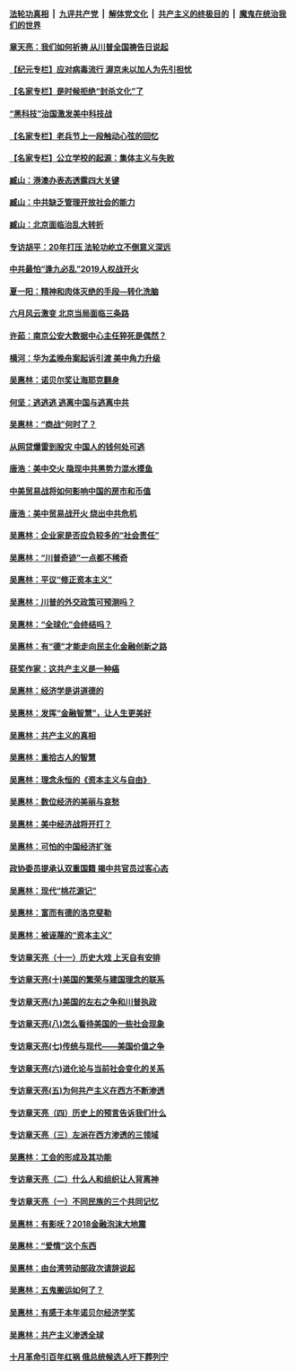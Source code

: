 ####  [法轮功真相](../../../../basic/blob/master/README.md?t=04250901) &nbsp;|&nbsp; [九评共产党](../../../../9ping.md/blob/master/README.md?t=04250901) &nbsp;|&nbsp; [解体党文化](../../../../jtdwh.md/blob/master/README.md?t=04250901)  &nbsp;|&nbsp; [共产主义的终极目的](../../../../gczydzjmd.md/blob/master/README.md?t=04250901) &nbsp;|&nbsp; [魔鬼在统治我们的世界](../../../../mgztzwmdsj.md/blob/master/README.md?t=04250901) 

#### [章天亮：我们如何祈祷 从川普全国祷告日说起](../pages/nsc423/n11944627.md?t=04250901) 

#### [【纪元专栏】应对病毒流行 渥京未以加人为先引担忧](../pages/nsc423/n11875714.md?t=04250901) 

#### [【名家专栏】是时候拒绝“封杀文化”了](../pages/nsc423/n11814093.md?t=04250901) 

#### [“黑科技”治国激发美中科技战](../pages/nsc423/n11638056.md?t=04250901) 

#### [【名家专栏】老兵节上一段触动心弦的回忆](../pages/nsc423/n11646016.md?t=04250901) 

#### [【名家专栏】公立学校的起源：集体主义与失败](../pages/nsc423/n11601833.md?t=04250901) 

#### [臧山：港澳办表态透露四大关键](../pages/nsc423/n11421628.md?t=04250901) 

#### [臧山：中共缺乏管理开放社会的能力](../pages/nsc423/n11407457.md?t=04250901) 

#### [臧山：北京面临治乱大转折](../pages/nsc423/n11406895.md?t=04250901) 

#### [专访胡平：20年打压 法轮功屹立不倒意义深远](../pages/nsc423/n11398800.md?t=04250901) 

#### [中共最怕“逢九必乱”2019人权战开火](../pages/nsc423/n11385248.md?t=04250901) 

#### [夏一阳：精神和肉体灭绝的手段—转化洗脑](../pages/nsc423/n11368250.md?t=04250901) 

#### [六月风云激变 北京当局面临三条路](../pages/nsc423/n11313668.md?t=04250901) 

#### [许茹：南京公安大数据中心主任猝死是偶然？](../pages/nsc423/n11064744.md?t=04250901) 

#### [横河：华为孟晚舟案起诉引渡 美中角力升级](../pages/nsc423/n11027230.md?t=04250901) 

#### [吴惠林：诺贝尔奖让海耶克翻身](../pages/nsc423/n10890049.md?t=04250901) 

#### [何坚：逃逃逃 逃离中国与逃离中共](../pages/nsc423/n10592891.md?t=04250901) 

#### [吴惠林：“商战”何时了？](../pages/nsc423/n10573558.md?t=04250901) 

#### [从网贷爆雷到股灾 中国人的钱何处可逃](../pages/nsc423/n10572800.md?t=04250901) 

#### [唐浩：美中交火 隐现中共黑势力混水摸鱼](../pages/nsc423/n10544040.md?t=04250901) 

#### [中美贸易战将如何影响中国的房市和币值](../pages/nsc423/n10543697.md?t=04250901) 

#### [唐浩：美中贸易战开火 烧出中共危机](../pages/nsc423/n10540126.md?t=04250901) 

#### [吴惠林：企业家是否应负较多的“社会责任”](../pages/nsc423/n10535022.md?t=04250901) 

#### [吴惠林：“川普奇迹”一点都不稀奇](../pages/nsc423/n10512808.md?t=04250901) 

#### [吴惠林：平议“修正资本主义”](../pages/nsc423/n10495724.md?t=04250901) 

#### [吴惠林：川普的外交政策可预测吗？](../pages/nsc423/n10462387.md?t=04250901) 

#### [吴惠林：“全球化”会终结吗？](../pages/nsc423/n10452838.md?t=04250901) 

#### [吴惠林：有“德”才能走向民主化金融创新之路](../pages/nsc423/n10432292.md?t=04250901) 

#### [获奖作家：这共产主义是一种癌](../pages/nsc423/n10431541.md?t=04250901) 

#### [吴惠林：经济学是讲道德的](../pages/nsc423/n10398014.md?t=04250901) 

#### [吴惠林：发挥“金融智慧”，让人生更美好](../pages/nsc423/n10375019.md?t=04250901) 

#### [吴惠林：共产主义的真相](../pages/nsc423/n10351394.md?t=04250901) 

#### [吴惠林：重拾古人的智慧](../pages/nsc423/n10337691.md?t=04250901) 

#### [吴惠林：理念永恒的《资本主义与自由》](../pages/nsc423/n10316274.md?t=04250901) 

#### [吴惠林：数位经济的美丽与哀愁](../pages/nsc423/n10292946.md?t=04250901) 

#### [吴惠林：美中经济战将开打？](../pages/nsc423/n10258825.md?t=04250901) 

#### [吴惠林：可怕的中国经济扩张](../pages/nsc423/n10219147.md?t=04250901) 

#### [政协委员提承认双重国籍 揭中共官员过客心态](../pages/nsc423/n10208809.md?t=04250901) 

#### [吴惠林：现代“桃花源记”](../pages/nsc423/n10185234.md?t=04250901) 

#### [吴惠林：富而有德的洛克斐勒](../pages/nsc423/n10142264.md?t=04250901) 

#### [吴惠林：被诬蔑的“资本主义”](../pages/nsc423/n10124816.md?t=04250901) 

#### [专访章天亮（十一）历史大戏 上天自有安排](../pages/nsc423/n10094905.md?t=04250901) 

#### [专访章天亮(十)美国的繁荣与建国理念的联系](../pages/nsc423/n10094899.md?t=04250901) 

#### [专访章天亮(九)美国的左右之争和川普执政](../pages/nsc423/n10094889.md?t=04250901) 

#### [专访章天亮(八)怎么看待美国的一些社会现象](../pages/nsc423/n10094857.md?t=04250901) 

#### [专访章天亮(七)传统与现代——美国价值之争](../pages/nsc423/n10093140.md?t=04250901) 

#### [专访章天亮(六)进化论与当前社会变化的关系](../pages/nsc423/n10092036.md?t=04250901) 

#### [专访章天亮(五)为何共产主义在西方不断渗透](../pages/nsc423/n10083620.md?t=04250901) 

#### [专访章天亮（四）历史上的预言告诉我们什么](../pages/nsc423/n10083606.md?t=04250901) 

#### [专访章天亮（三）左派在西方渗透的三领域](../pages/nsc423/n10081115.md?t=04250901) 

#### [吴惠林：工会的形成及其功能](../pages/nsc423/n10080633.md?t=04250901) 

#### [专访章天亮（二）什么人和组织让人背离神](../pages/nsc423/n10076637.md?t=04250901) 

#### [专访章天亮（一）不同民族的三个共同记忆](../pages/nsc423/n10074188.md?t=04250901) 

#### [吴惠林：有影呒？2018金融泡沫大地震](../pages/nsc423/n10040534.md?t=04250901) 

#### [吴惠林：“爱情”这个东西](../pages/nsc423/n10019423.md?t=04250901) 

#### [吴惠林：由台湾劳动部政次请辞说起](../pages/nsc423/n9979679.md?t=04250901) 

#### [吴惠林：五鬼搬运如何了？](../pages/nsc423/n9925338.md?t=04250901) 

#### [吴惠林：有感于本年诺贝尔经济学奖](../pages/nsc423/n9871883.md?t=04250901) 

#### [吴惠林：共产主义渗透全球](../pages/nsc423/n9812748.md?t=04250901) 

#### [十月革命引百年红祸 俄总统候选人吁下葬列宁](../pages/nsc423/n9810182.md?t=04250901) 

